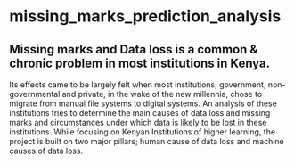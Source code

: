 # missing_marks_prediction_analysis

## Missing marks and Data loss is a common & chronic problem in most institutions in Kenya.

Its effects came to be largely felt when most institutions; government, non-governmental and private, in the wake of the new millennia, chose to migrate from manual file systems to digital systems.
An analysis of these institutions tries to determine the main causes of data loss and missing marks and circumstances under which data is likely to be lost in these institutions.
While focusing on Kenyan Institutions of higher learning, the project is built on two major pillars; human cause of data loss and machine causes of data loss.
